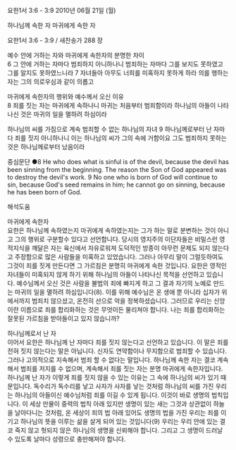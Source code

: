 요한1서 3:6 - 3:9 
2010년 06월 21일 (월)

하나님께 속한 자 마귀에게 속한 자



요한1서 3:6 - 3:9 / 새찬송가 288 장


예수 안에 거하는 자와 마귀에게 속한자의 분명한 차이  
6 그 안에 거하는 자마다 범죄하지 아니하나니 범죄하는 자마다 그를 보지도 못하였고 그를 알지도 못하였느니라  7 자녀들아 아무도 너희를 미혹하지 못하게 하라 의를 행하는 자는 그의 의로우심과 같이 의롭고  

마귀에게 속한자의 행위와 예수께서 오신 이유  
8 죄를 짓는 자는 마귀에게 속하나니 마귀는 처음부터 범죄함이라 하나님의 아들이 나타나신 것은 마귀의 일을 멸하려 하심이라   

하나님의 씨를 가짐으로 계속 범죄할 수 없는 하나님의 자녀 
9 하나님께로부터 난 자마다 죄를 짓지 아니하나니 이는 하나님의 씨가 그의 속에 거함이요 그도 범죄하지 못하는 것은 하나님께로부터 났음이라   


중심문단 ●8 He who does what is sinful is of the devil, because the devil has been sinning from the beginning. The reason the Son of God appeared was to destroy the devil's work. 9 No one who is born of God will continue to sin, because God's seed remains in him; he cannot go on sinning, because he has been born of God.

해석도움





마귀에게 속한자   
요한은 하나님께 속하였는지 마귀에게 속하였는지는 그가 하는 말로 분변하는 것이 아니고 그의 행위로 구분할수 있다고 선언합니다. 당시의 영지주의 이단자들은 비밀스런 영적지식을 깨달은 자는 육신에서 자유로워져 도덕적인 방종이 아무런 문제도 되지 않는다고 주장함으로 많은 사람들을 미혹하고 있었습니다. 그러나 아무리 말이 그럴듯하여도 그것이 죄를 짓게 만든다면 그 가르침은 분명히 마귀에게 속한 것입니다. 요한은 영적인 자녀들이 미혹되지 않게 하기 위해 하나님의 아들이 나타나신 목적을 선언하고 있습니다. 예수님께서 오신 것은 사람을 불법의 죄에 빠지게 하고 그 결과 자기의 노예로 만드는 마귀의 일을 멸하려 하심입니다(8). 이를 위해 예수님은 온 생애 뿐 아니라 십자가 위에서까지 범죄치 않으셨고, 온전히 선으로 악을 정복하셨습니다. 그러므로 우리는 신앙이란 이름으로 죄를 합리화하는 것은 무엇이든 물리쳐야 합니다. 나는 죄를 합리화하는 잘못된 가르침을 받아들이고 있지 않습니까?     

하나님께로서 난 자   
이어서 요한은 하나님께 난 자마다 죄를 짓지 않는다고 선언하고 있습니다. 이 말은 죄를 전혀 짓지 않는다는 말은 아닙니다. 신자도 연약함이나 무지함으로 범죄할 수 있습니다. 그러나 고의적으로 지속해서 범죄 할 수 없다는 말입니다. 하나님께 속한 자는 결코 계속해서 범죄를 저지를 수 없으며, 계속해서 죄를 짓는 자는 분명 마귀에게 속한자입니다.    하나님께 난 자가 이렇게 죄를 짓지 않을 수 있는 이유는 그 속에 하나님의 씨가 있기 때문입니다. 독수리가 독수리를 낳고 사자가 사자를 낳는 것처럼 하나님의 씨를 가진 우리는 하나님의 아들이신 예수님처럼 죄를 이길 수 있게 됩니다. 이것이 바로 생명의 법칙입니다. 이 세상 만물이 중력의 법칙 아래 있지만 생명이 있는 새는 그것과 상관없이 하늘을 날아다니는 것처럼, 온 세상이 죄의 법 아래 있어도 생명의 법을 가진 우리는 죄를 이기고 하나님의 뜻을 이루는 삶을 살게 되어 있는 것입니다(9) 우리는 우리 안에 있는 결코 죽지 않고 헛되지 않은 하나님의 생명을 신뢰해야 합니다. 그리고 그 생명이 드러날 수 있도록 날마다 성령으로 충만해져야 합니다.